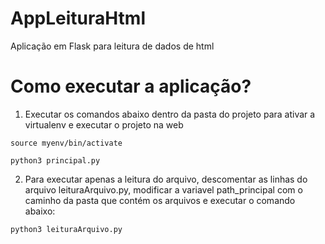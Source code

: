 # AppLeituraHtml
Aplicação em Flask para leitura de dados de html

# Como executar a aplicação?
1) Executar os comandos abaixo dentro da pasta do projeto para ativar a virtualenv e executar o projeto na web

`source myenv/bin/activate`

`python3 principal.py`

2) Para executar apenas a leitura do arquivo, descomentar as linhas do arquivo leituraArquivo.py, modificar a variavel path_principal com o caminho da pasta que contém os arquivos e executar o comando abaixo:

`python3 leituraArquivo.py`
